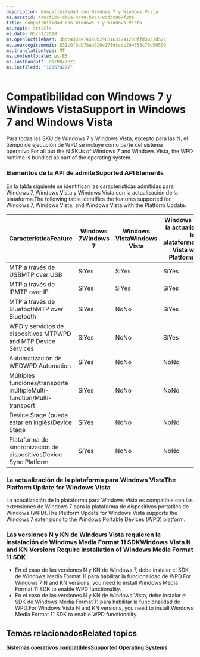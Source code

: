 ```yaml
---
description: Compatibilidad con Windows 7 y Windows Vista
ms.assetid: 4c6cf5b5-db6a-4da0-b9c3-8ddbc867f29b
title: Compatibilidad con Windows 7 y Windows Vista
ms.topic: article
ms.date: 05/31/2018
ms.openlocfilehash: 3bdc433de74350b29881631241250ffd3832d521
ms.sourcegitcommit: 831e8f3db78ab820e1710cede244553c70e50500
ms.translationtype: MT
ms.contentlocale: es-ES
ms.lasthandoff: 01/08/2021
ms.locfileid: "105678277"
---
```

# <a name="support-in-windows-7-and-windows-vista"></a><span data-ttu-id="1ccc7-103">Compatibilidad con Windows 7 y Windows Vista</span><span class="sxs-lookup"><span data-stu-id="1ccc7-103">Support in Windows 7 and Windows Vista</span></span>

<span data-ttu-id="1ccc7-104">Para todas las SKU de Windows 7 y Windows Vista, excepto para las N, el tiempo de ejecución de WPD se incluye como parte del sistema operativo.</span><span class="sxs-lookup"><span data-stu-id="1ccc7-104">For all but the N SKUs of Windows 7 and Windows Vista, the WPD runtime is bundled as part of the operating system.</span></span>

### <a name="suported-api-elements"></a><span data-ttu-id="1ccc7-105">Elementos de la API de admite</span><span class="sxs-lookup"><span data-stu-id="1ccc7-105">Suported API Elements</span></span>

<span data-ttu-id="1ccc7-106">En la tabla siguiente se identifican las características admitidas para Windows 7, Windows Vista y Windows Vista con la actualización de la plataforma.</span><span class="sxs-lookup"><span data-stu-id="1ccc7-106">The following table identifies the features supported for Windows 7, Windows Vista, and Windows Vista with the Platform Update.</span></span>



| <span data-ttu-id="1ccc7-107">Característica</span><span class="sxs-lookup"><span data-stu-id="1ccc7-107">Feature</span></span>                        | <span data-ttu-id="1ccc7-108">Windows 7</span><span class="sxs-lookup"><span data-stu-id="1ccc7-108">Windows 7</span></span> | <span data-ttu-id="1ccc7-109">Windows Vista</span><span class="sxs-lookup"><span data-stu-id="1ccc7-109">Windows Vista</span></span> | <span data-ttu-id="1ccc7-110">Windows Vista con la actualización de la plataforma</span><span class="sxs-lookup"><span data-stu-id="1ccc7-110">Windows Vista with the Platform Update</span></span> |
|--------------------------------|-----------|---------------|----------------------------------------|
| <span data-ttu-id="1ccc7-111">MTP a través de USB</span><span class="sxs-lookup"><span data-stu-id="1ccc7-111">MTP over USB</span></span>                   | <span data-ttu-id="1ccc7-112">Sí</span><span class="sxs-lookup"><span data-stu-id="1ccc7-112">Yes</span></span>       | <span data-ttu-id="1ccc7-113">Sí</span><span class="sxs-lookup"><span data-stu-id="1ccc7-113">Yes</span></span>           | <span data-ttu-id="1ccc7-114">Sí</span><span class="sxs-lookup"><span data-stu-id="1ccc7-114">Yes</span></span>                                    |
| <span data-ttu-id="1ccc7-115">MTP a través de IP</span><span class="sxs-lookup"><span data-stu-id="1ccc7-115">MTP over IP</span></span>                    | <span data-ttu-id="1ccc7-116">Sí</span><span class="sxs-lookup"><span data-stu-id="1ccc7-116">Yes</span></span>       | <span data-ttu-id="1ccc7-117">Sí</span><span class="sxs-lookup"><span data-stu-id="1ccc7-117">Yes</span></span>           | <span data-ttu-id="1ccc7-118">Sí</span><span class="sxs-lookup"><span data-stu-id="1ccc7-118">Yes</span></span>                                    |
| <span data-ttu-id="1ccc7-119">MTP a través de Bluetooth</span><span class="sxs-lookup"><span data-stu-id="1ccc7-119">MTP over Bluetooth</span></span>             | <span data-ttu-id="1ccc7-120">Sí</span><span class="sxs-lookup"><span data-stu-id="1ccc7-120">Yes</span></span>       | <span data-ttu-id="1ccc7-121">No</span><span class="sxs-lookup"><span data-stu-id="1ccc7-121">No</span></span>            | <span data-ttu-id="1ccc7-122">Sí</span><span class="sxs-lookup"><span data-stu-id="1ccc7-122">Yes</span></span>                                    |
| <span data-ttu-id="1ccc7-123">WPD y servicios de dispositivos MTP</span><span class="sxs-lookup"><span data-stu-id="1ccc7-123">WPD and MTP Device Services</span></span>    | <span data-ttu-id="1ccc7-124">Sí</span><span class="sxs-lookup"><span data-stu-id="1ccc7-124">Yes</span></span>       | <span data-ttu-id="1ccc7-125">No</span><span class="sxs-lookup"><span data-stu-id="1ccc7-125">No</span></span>            | <span data-ttu-id="1ccc7-126">Sí</span><span class="sxs-lookup"><span data-stu-id="1ccc7-126">Yes</span></span>                                    |
| <span data-ttu-id="1ccc7-127">Automatización de WPD</span><span class="sxs-lookup"><span data-stu-id="1ccc7-127">WPD Automation</span></span>                 | <span data-ttu-id="1ccc7-128">Sí</span><span class="sxs-lookup"><span data-stu-id="1ccc7-128">Yes</span></span>       | <span data-ttu-id="1ccc7-129">No</span><span class="sxs-lookup"><span data-stu-id="1ccc7-129">No</span></span>            | <span data-ttu-id="1ccc7-130">No</span><span class="sxs-lookup"><span data-stu-id="1ccc7-130">No</span></span>                                     |
| <span data-ttu-id="1ccc7-131">Múltiples funciones/transporte múltiple</span><span class="sxs-lookup"><span data-stu-id="1ccc7-131">Multi-function/Multi-transport</span></span> | <span data-ttu-id="1ccc7-132">Sí</span><span class="sxs-lookup"><span data-stu-id="1ccc7-132">Yes</span></span>       | <span data-ttu-id="1ccc7-133">No</span><span class="sxs-lookup"><span data-stu-id="1ccc7-133">No</span></span>            | <span data-ttu-id="1ccc7-134">No</span><span class="sxs-lookup"><span data-stu-id="1ccc7-134">No</span></span>                                     |
| <span data-ttu-id="1ccc7-135">Device Stage (puede estar en inglés)</span><span class="sxs-lookup"><span data-stu-id="1ccc7-135">Device Stage</span></span>                   | <span data-ttu-id="1ccc7-136">Sí</span><span class="sxs-lookup"><span data-stu-id="1ccc7-136">Yes</span></span>       | <span data-ttu-id="1ccc7-137">No</span><span class="sxs-lookup"><span data-stu-id="1ccc7-137">No</span></span>            | <span data-ttu-id="1ccc7-138">No</span><span class="sxs-lookup"><span data-stu-id="1ccc7-138">No</span></span>                                     |
| <span data-ttu-id="1ccc7-139">Plataforma de sincronización de dispositivos</span><span class="sxs-lookup"><span data-stu-id="1ccc7-139">Device Sync Platform</span></span>           | <span data-ttu-id="1ccc7-140">Sí</span><span class="sxs-lookup"><span data-stu-id="1ccc7-140">Yes</span></span>       | <span data-ttu-id="1ccc7-141">No</span><span class="sxs-lookup"><span data-stu-id="1ccc7-141">No</span></span>            | <span data-ttu-id="1ccc7-142">No</span><span class="sxs-lookup"><span data-stu-id="1ccc7-142">No</span></span>                                     |



 

### <a name="the-platform-update-for-windows-vista"></a><span data-ttu-id="1ccc7-143">La actualización de la plataforma para Windows Vista</span><span class="sxs-lookup"><span data-stu-id="1ccc7-143">The Platform Update for Windows Vista</span></span>

<span data-ttu-id="1ccc7-144">La actualización de la plataforma para Windows Vista es compatible con las extensiones de Windows 7 para la plataforma de dispositivos portátiles de Windows (WPD).</span><span class="sxs-lookup"><span data-stu-id="1ccc7-144">The Platform Update for Windows Vista supports the Windows 7 extensions to the Windows Portable Devices (WPD) platform.</span></span>

### <a name="windows-vista-n-and-kn-versions-require-installation-of-windows-media-format-11-sdk"></a><span data-ttu-id="1ccc7-145">Las versiones N y KN de Windows Vista requieren la instalación de Windows Media Format 11 SDK</span><span class="sxs-lookup"><span data-stu-id="1ccc7-145">Windows Vista N and KN Versions Require Installation of Windows Media Format 11 SDK</span></span>

-   <span data-ttu-id="1ccc7-146">En el caso de las versiones N y KN de Windows 7, debe instalar el SDK de Windows Media Format 11 para habilitar la funcionalidad de WPD.</span><span class="sxs-lookup"><span data-stu-id="1ccc7-146">For Windows 7 N and KN versions, you need to install Windows Media Format 11 SDK to enable WPD functionality.</span></span>
-   <span data-ttu-id="1ccc7-147">En el caso de las versiones N y KN de Windows Vista, debe instalar el SDK de Windows Media Format 11 para habilitar la funcionalidad de WPD.</span><span class="sxs-lookup"><span data-stu-id="1ccc7-147">For Windows Vista N and KN versions, you need to install Windows Media Format 11 SDK to enable WPD functionality.</span></span>

## <a name="related-topics"></a><span data-ttu-id="1ccc7-148">Temas relacionados</span><span class="sxs-lookup"><span data-stu-id="1ccc7-148">Related topics</span></span>

<dl> <dt>

[<span data-ttu-id="1ccc7-149">**Sistemas operativos compatibles**</span><span class="sxs-lookup"><span data-stu-id="1ccc7-149">**Supported Operating Systems**</span></span>](supported-operating-systems.md)
</dt> </dl>

 

 



